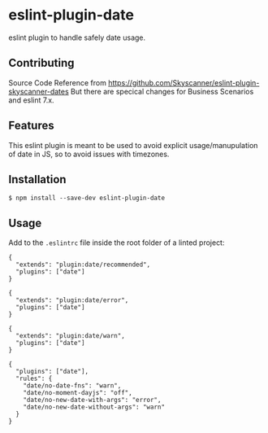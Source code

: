 # eslint-plugin-date
eslint plugin to handle safely date usage.

## Contributing
Source Code Reference from https://github.com/Skyscanner/eslint-plugin-skyscanner-dates
But there are specical changes for Business Scenarios and eslint 7.x.

## Features
This eslint plugin is meant to be used to avoid explicit usage/manupulation of date in JS, so to avoid issues with timezones.

## Installation
```
$ npm install --save-dev eslint-plugin-date
```

## Usage
Add to the `.eslintrc` file inside the root folder of a linted project:

```
{
  "extends": "plugin:date/recommended",
  "plugins": ["date"]
}
```

```
{
  "extends": "plugin:date/error",
  "plugins": ["date"]
}
```

```
{
  "extends": "plugin:date/warn",
  "plugins": ["date"]
}
```

```
{
  "plugins": ["date"],
  "rules": {
    "date/no-date-fns": "warn",
    "date/no-moment-dayjs": "off",
    "date/no-new-date-with-args": "error",
    "date/no-new-date-without-args": "warn"
  }
}
```
